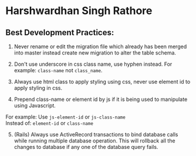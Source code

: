Harshwardhan Singh Rathore
==========================

## Best Development Practices:
1. Never rename or edit the migration file which already has been merged into master instead create new migration to alter the table schema.

2. Don't use underscore in css class name, use hyphen instead. For example: `class-name` not `class_name`.

3. Always use html class to apply styling using css, never use element id to apply styling in css.

4. Prepend class-name or element id by js if it is being used to manipulate using Javascript.

  For example: Use `js-element-id` or `js-class-name`  
  Instead of: `element-id` or `class-name`

5. (Rails) Always use ActiveRecord transactions to bind database calls while running multiple database operation.
This will rollback all the changes to database if any one of the database query fails.
